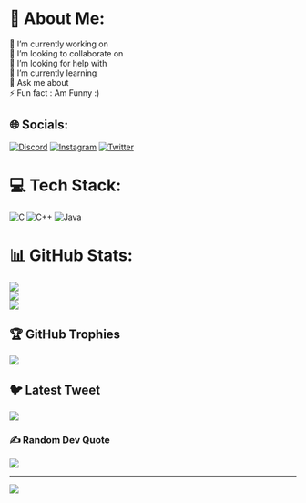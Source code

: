 # 💫 About Me:
🔭 I’m currently working on<br>👯 I’m looking to collaborate on<br>🤝 I’m looking for help with<br>🌱 I’m currently learning<br>💬 Ask me about<br>⚡ Fun fact  :  Am Funny :)


## 🌐 Socials:
[![Discord](https://img.shields.io/badge/Discord-%237289DA.svg?logo=discord&logoColor=white)](https://discord.gg/Skyyy#8760) [![Instagram](https://img.shields.io/badge/Instagram-%23E4405F.svg?logo=Instagram&logoColor=white)](https://instagram.com/satyjeet_220) [![Twitter](https://img.shields.io/badge/Twitter-%231DA1F2.svg?logo=Twitter&logoColor=white)](https://twitter.com/@Sky19309865) 

# 💻 Tech Stack:
![C](https://img.shields.io/badge/c-%2300599C.svg?style=flat&logo=c&logoColor=white) ![C++](https://img.shields.io/badge/c++-%2300599C.svg?style=flat&logo=c%2B%2B&logoColor=white) ![Java](https://img.shields.io/badge/java-%23ED8B00.svg?style=flat&logo=java&logoColor=white)
# 📊 GitHub Stats:
![](https://github-readme-stats.vercel.app/api?username=Satyjeet007&theme=jolly&hide_border=false&include_all_commits=true&count_private=false)<br/>
![](https://github-readme-streak-stats.herokuapp.com/?user=Satyjeet007&theme=jolly&hide_border=false)<br/>
![](https://github-readme-stats.vercel.app/api/top-langs/?username=Satyjeet007&theme=jolly&hide_border=false&include_all_commits=true&count_private=false&layout=compact)

## 🏆 GitHub Trophies
![](https://github-profile-trophy.vercel.app/?username=Satyjeet007&theme=tokyonight&no-frame=false&no-bg=false&margin-w=4)

## 🐦 Latest Tweet
[![](https://gtce.itsvg.in/api?username=@Sky19309865)](https://github.com/VishwaGauravIn/github-twitter-card-embed)

### ✍️ Random Dev Quote
![](https://quotes-github-readme.vercel.app/api?type=horizontal&theme=tokyonight)

---
[![](https://visitcount.itsvg.in/api?id=Satyjeet007&icon=1&color=11)](https://visitcount.itsvg.in)

<!-- Proudly created with GPRM ( https://gprm.itsvg.in ) -->

